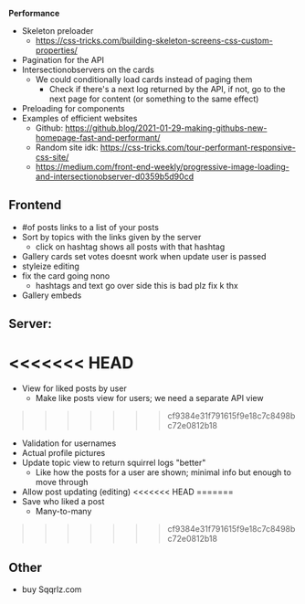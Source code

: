 **Performance**

-   Skeleton preloader
    -   https://css-tricks.com/building-skeleton-screens-css-custom-properties/
-   Pagination for the API
-   Intersectionobservers on the cards
    -   We could conditionally load cards instead of paging them
        -   Check if there's a next log returned by the API, if not, go to the next page for content (or something to the same effect)
-   Preloading for components
-   Examples of efficient websites
    -   Github: https://github.blog/2021-01-29-making-githubs-new-homepage-fast-and-performant/
    -   Random site idk: https://css-tricks.com/tour-performant-responsive-css-site/
    -   https://medium.com/front-end-weekly/progressive-image-loading-and-intersectionobserver-d0359b5d90cd

## **Frontend**

-   #of posts links to a list of your posts
-   Sort by topics with the links given by the server
    -   click on hashtag shows all posts with that hashtag
-   Gallery cards set votes doesnt work when update user is passed
-   styleize editing
-   fix the card going nono
    -   hashtags and text go over side this is bad plz fix k thx
-   Gallery embeds

## **Server:**

<<<<<<< HEAD
=======
-   View for liked posts by user
    -   Make like posts view for users; we need a separate API view
>>>>>>> cf9384e31f791615f9e18c7c8498bc72e0812b18
-   Validation for usernames
-   Actual profile pictures
-   Update topic view to return squirrel logs "better"
    - Like how the posts for a user are shown; minimal info but enough to move through
-   Allow post updating (editing)
<<<<<<< HEAD
=======
-   Save who liked a post
    -   Many-to-many
>>>>>>> cf9384e31f791615f9e18c7c8498bc72e0812b18

## **Other**

-   buy Sqqrlz.com

